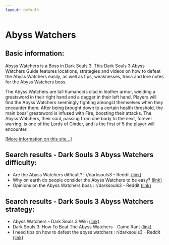 ```yaml
---
layout: default
---
```

# Abyss Watchers

## Basic information:
Abyss Watchers is a Boss in Dark Souls 3. This Dark Souls 3 Abyss Watchers Guide features locations, strategies and videos on how to defeat the Abyss Watchers easily, as well as tips, weaknesses, trivia and lore notes for the Abyss Watchers boss.

The Abyss Watchers are tall humanoids clad in leather armor, wielding a greatsword in their right hand and a dagger in their left hand. Players will find the Abyss Watchers seemingly fighting amongst themselves when they encounter them. After being brought down to a certain health threshold, the main boss' greatsword is infused with Fire, boosting their attacks. The Abyss Watchers, their soul, passing from one body to the next, forever warring, is one of the Lords of Cinder, and is the first of 5 the player will encounter.


[[More information on this site...]](https://darksouls3.wiki.fextralife.com//Abyss+Watchers)

## Search results - Dark Souls 3 Abyss Watchers difficulty:
- Are the Abyss Watchers difficult? : r/darksouls3 - Reddit [(link)](https://www.reddit.com/r/darksouls3/comments/4kpseq/are_the_abyss_watchers_difficult/)
- Why on earth do people consider the Abyss Watchers to be easy? [(link)](https://www.reddit.com/r/darksouls3/comments/qseo02/why_on_earth_do_people_consider_the_abyss/)
- Opinions on the Abyss Watchers boss : r/darksouls3 - Reddit [(link)](https://www.reddit.com/r/darksouls3/comments/t6qqd3/opinions_on_the_abyss_watchers_boss/)

## Search results - Dark Souls 3 Abyss Watchers strategy:
- Abyss Watchers - Dark Souls 3 Wiki [(link)](https://darksouls3.wiki.fextralife.com/Abyss+Watchers)
- Dark Souls 3: How To Beat The Abyss Watchers - Game Rant [(link)](https://gamerant.com/dark-souls-3-beat-abyss-watchers/)
- I need tips on how to defeat the abyss watchers : r/darksouls3 - Reddit [(link)](https://www.reddit.com/r/darksouls3/comments/9i1kj0/i_need_tips_on_how_to_defeat_the_abyss_watchers/)
